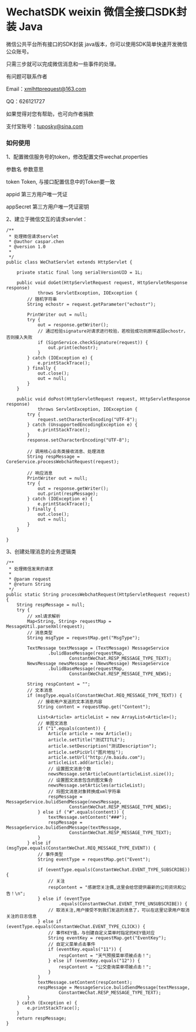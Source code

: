 WechatSDK weixin 微信全接口SDK封装 Java
========================================
微信公共平台所有接口的SDK封装 java版本，你可以使用SDK简单快速开发微信公众账号。

只需三步就可以完成微信消息和一些事件的处理。

有问题可联系作者

Email：xmlhttprequest@163.com

QQ：626121727

如果觉得对您有帮助，也可向作者捐款

支付宝账号：tuposky@sina.com

### 如何使用
1、配置微信服务号的token，修改配置文件wechat.properties

参数名		参数意思

token		Token, 与接口配置信息中的Token要一致

appid		第三方用户唯一凭证

appSecret	第三方用户唯一凭证密钥


2、建立于微信交互的请求servlet：
	
	/**
	 * 处理微信请求servlet
	 * @author caspar.chen
	 * @version 1.0
	 * 
	 */
	public class WeChatServlet extends HttpServlet {

		private static final long serialVersionUID = 1L;
	
		public void doGet(HttpServletRequest request, HttpServletResponse response)
				throws ServletException, IOException {
			// 随机字符串
			String echostr = request.getParameter("echostr");
	
			PrintWriter out = null;
			try {
				out = response.getWriter();
				// 通过检验signature对请求进行校验，若校验成功则原样返回echostr，否则接入失败
				if (SignService.checkSignature(request)) {
					out.print(echostr);
				}
			} catch (IOException e) {
				e.printStackTrace();
			} finally {
				out.close();
				out = null;
			}
		}
	
		public void doPost(HttpServletRequest request, HttpServletResponse response)
				throws ServletException, IOException {
			try {
				request.setCharacterEncoding("UTF-8");
			} catch (UnsupportedEncodingException e) {
				e.printStackTrace();
			}
			response.setCharacterEncoding("UTF-8");
	
			// 调用核心业务类接收消息、处理消息
			String respMessage = CoreService.processWebchatRequest(request);
	
			// 响应消息
			PrintWriter out = null;
			try {
				out = response.getWriter();
				out.print(respMessage);
			} catch (IOException e) {
				e.printStackTrace();
			} finally {
				out.close();
				out = null;
			}
		}

	}
3、创建处理消息的业务逻辑类

	/**
	 * 处理微信发来的请求
	 * 
	 * @param request
	 * @return String
	 */
	public static String processWebchatRequest(HttpServletRequest request) {
		String respMessage = null;
		try {
			// xml请求解析
			Map<String, String> requestMap = MessageUtil.parseXml(request);
			// 消息类型
			String msgType = requestMap.get("MsgType");

			TextMessage textMessage = (TextMessage) MessageService
					.bulidBaseMessage(requestMap,
							ConstantWeChat.RESP_MESSAGE_TYPE_TEXT);
			NewsMessage newsMessage = (NewsMessage) MessageService
					.bulidBaseMessage(requestMap,
							ConstantWeChat.RESP_MESSAGE_TYPE_NEWS);

			String respContent = "";
			// 文本消息
			if (msgType.equals(ConstantWeChat.REQ_MESSAGE_TYPE_TEXT)) {
				// 接收用户发送的文本消息内容
				String content = requestMap.get("Content");

				List<Article> articleList = new ArrayList<Article>();
				// 单图文消息
				if ("1".equals(content)) {
					Article article = new Article();
					article.setTitle("测试TITLE");
					article.setDescription("测试Description");
					article.setPicUrl("图片地址");
					article.setUrl("http://m.baidu.com");
					articleList.add(article);
					// 设置图文消息个数
					newsMessage.setArticleCount(articleList.size());
					// 设置图文消息包含的图文集合
					newsMessage.setArticles(articleList);
					// 将图文消息对象转换成xml字符串
					respMessage = MessageService.bulidSendMessage(newsMessage,
							ConstantWeChat.RESP_MESSAGE_TYPE_NEWS);
				} else if ("#".equals(content)) {
					textMessage.setContent("###");
					respMessage = MessageService.bulidSendMessage(textMessage,
							ConstantWeChat.RESP_MESSAGE_TYPE_TEXT);
				}
			} else if (msgType.equals(ConstantWeChat.REQ_MESSAGE_TYPE_EVENT)) {
				// 事件类型
				String eventType = requestMap.get("Event");

				if (eventType.equals(ConstantWeChat.EVENT_TYPE_SUBSCRIBE)) {
					// 关注
					respContent = "感谢您关注偶,这里会给您提供最新的公司资讯和公告！\n";
				} else if (eventType
						.equals(ConstantWeChat.EVENT_TYPE_UNSUBSCRIBE)) {
					// 取消关注,用户接受不到我们发送的消息了，可以在这里记录用户取消关注的日志信息
				} else if (eventType.equals(ConstantWeChat.EVENT_TYPE_CLICK)) {
					// 事件KEY值，与创建自定义菜单时指定的KEY值对应
					String eventKey = requestMap.get("EventKey");
					// 自定义菜单点击事件
					if (eventKey.equals("11")) {
						respContent = "天气预报菜单项被点击！";
					} else if (eventKey.equals("12")) {
						respContent = "公交查询菜单项被点击！";
					}
				}
				textMessage.setContent(respContent);
				respMessage = MessageService.bulidSendMessage(textMessage,
						ConstantWeChat.RESP_MESSAGE_TYPE_TEXT);
			}
		} catch (Exception e) {
			e.printStackTrace();
		}
		return respMessage;
	}





